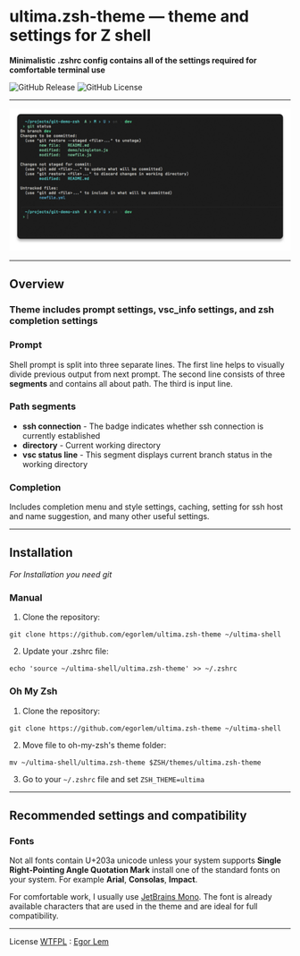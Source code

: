 # ultima.zsh-theme — theme and settings for Z shell

**Minimalistic .zshrc config contains all of the settings required for comfortable terminal use**

![GitHub Release](https://img.shields.io/github/v/release/egorlem/ultima.zsh-theme?style=for-the-badge&color=7CD996&labelColor=212121)
![GitHub License](https://img.shields.io/github/license/egorlem/ultima.zsh-theme?style=for-the-badge&color=59D9D0&labelColor=212121)
<!-- ![GitHub Repo stars](https://img.shields.io/github/stars/egorlem/ultima.zsh-theme?style=for-the-badge&labelColor=212121&color=59D9D0) -->

---

![item zsh prompt](https://github.com/egorlem/021011/blob/main/demos/zsh-theme-demo-min.png?raw=true)

---

## **Overview**
### Theme includes prompt settings, vsc_info settings, and zsh completion settings
### **Prompt**

Shell prompt is split into three separate lines. The first line helps to visually 
divide previous output from next prompt. The second line consists of three **segments** and contains all about path. The third is input line. 

### **Path segments**

- **ssh connection** - The badge indicates whether ssh connection is currently established
- **directory** - Current working directory
- **vsc status line** - This segment displays current branch status in the working directory

### **Completion**

Includes completion menu and style settings, caching, setting for ssh host and name suggestion, 
and many other useful settings.

---

## **Installation**

_For Installation you need git_

### **Manual**

1. Clone the repository:

```shell
git clone https://github.com/egorlem/ultima.zsh-theme ~/ultima-shell
```
2. Update your .zshrc file:

```shell
echo 'source ~/ultima-shell/ultima.zsh-theme' >> ~/.zshrc
```

### **Oh My Zsh**

1. Clone the repository:

```shell
git clone https://github.com/egorlem/ultima.zsh-theme ~/ultima-shell
```

2. Move file to oh-my-zsh's theme folder:

```shell
mv ~/ultima-shell/ultima.zsh-theme $ZSH/themes/ultima.zsh-theme
```

3. Go to your `~/.zshrc` file and set `ZSH_THEME=ultima`

---

## **Recommended settings and compatibility**

<!-- ### Color schema

[Color scheme for term](https://github.com/egorlem/guezwhoz-scheme/blob/main/color-scheme/guezwhoz-scheme.yaml). Mac Os users can set color scheme for iTerm2 from [repo](https://github.com/egorlem/guezwhoz-iterm2-theme) 
-->

### Fonts

Not all fonts contain U+203a unicode unless your system supports **Single Right-Pointing Angle Quotation Mark** install one of the standard fonts on your system. For example **Arial**, **Consolas**, **Impact**. 

For comfortable work, I usually use [JetBrains Mono](https://www.jetbrains.com/lp/mono/). 
The font is already available characters that are used in the theme and are ideal for full compatibility.

---

<!-- ## **Extra**

You can find this color scheme for other terminal emulators in the [mbadolato](https://github.com/mbadolato/iTerm2-Color-Schemes) color scheme repository -->

License [WTFPL](https://github.com/egorlem/ultima.zsh-theme/blob/764b2cb1f47cb45aaeebc07f4a7670c1c3ddd3fd/LICENSE.txt) : [Egor Lem](https://egorlem.com/)
